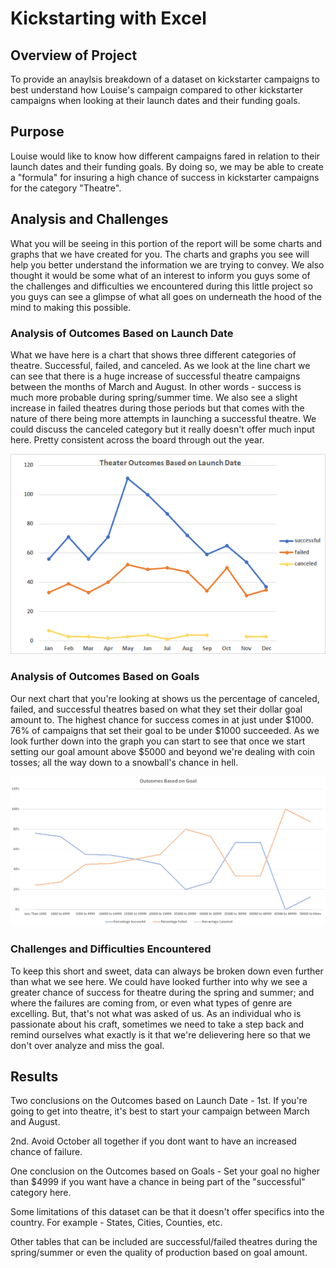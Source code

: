 # Kickstarting with Excel

## Overview of Project
To provide an anaylsis breakdown of a dataset on kickstarter campaigns to best understand how Louise's campaign compared to other kickstarter campaigns when looking at their launch dates and their funding goals.

## Purpose
Louise would like to know how different campaigns fared in relation to their launch dates and their funding goals. By doing so, we may be able to create a "formula" for insuring a high chance of success in kickstarter campaigns for the category "Theatre".

## Analysis and Challenges
What you will be seeing in this portion of the report will be some charts and graphs that we have created for you. The charts and graphs you see will help you better understand the information we are trying to convey. We also thought it would be some what of an interest to inform you guys some of the challenges and difficulties we encountered during this little project so you guys can see a glimpse of what all goes on underneath the hood of the mind to making this possible.

### Analysis of Outcomes Based on Launch Date
 What we have here is a chart that shows three different categories of theatre. Successful, failed, and canceled. As we look at the line chart we can see that there is a huge increase of successful theatre campaigns between the months of March and August. In other words - success is much more probable during spring/summer time. We also see a slight increase in failed theatres during those periods but that comes with the nature of there being more attempts in launching a successful theatre. We could discuss the canceled category but it really doesn't offer much input here. Pretty consistent across the board through out the year.

![](Charts_and_Graphs/Theater_Outcomes_vs_Launch.png)

### Analysis of Outcomes Based on Goals
 Our next chart that you're looking at shows us the percentage of canceled, failed, and successful theatres based on what they set their dollar goal amount to.
 The highest chance for success comes in at just under $1000. 76% of campaigns that set their goal to be under $1000 succeeded. As we look further down into the graph you can start to see that once we start setting our goal amount above $5000 and beyond we're dealing with coin tosses; all the way down to a snowball's chance in hell.

![](Charts_and_Graphs/Outcomes_vs_Goals.png)

### Challenges and Difficulties Encountered
To keep this short and sweet, data can always be broken down even further than what we see here. We could have looked further into why we see a greater chance of success for theatre during the spring and summer; and where the failures are coming from, or even what types of genre are excelling. But, that's not what was asked of us. As an individual who is passionate about his craft, sometimes we need to take a step back and remind ourselves what exactly is it that we're delievering here so that we don't over analyze and miss the goal. 

## Results
Two conclusions on the Outcomes based on Launch Date - 
1st. If you're going to get into theatre, it's best to start your campaign between March and August. 

2nd. Avoid October all together if you dont want to have an increased chance of failure.

One conclusion on the Outcomes based on Goals - Set your goal no higher than $4999 if you want have a chance in being part of the "successful" category here.

Some limitations of this dataset can be that it doesn't offer specifics into the country. For example - States, Cities, Counties, etc.

Other tables that can be included are successful/failed theatres during the spring/summer or even the quality of production based on goal amount.
